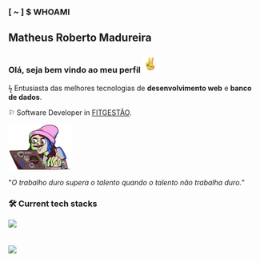 ### [ ~ ] $ WHOAMI 
## Matheus Roberto Madureira
### Olá, seja bem vindo ao meu perfil <img src="/hand.gif" alt="hand-emoji" width="35" /> <br>

ϟ Entusiasta das melhores tecnologias de **desenvolvimento web** e **banco de dados**. 

⚐ Software Developer in [FITGESTÃO](https://fitgestao.com.br/).

 <img src="/programer.gif" alt="programer-image" align="center" width="25%" /> 

"*O trabalho duro supera o talento quando o talento não trabalha duro.*"
<br>

### :hammer_and_wrench: Current tech stacks
<p align="start">
  <a href="https://skillicons.dev">
    <img src="https://skillicons.dev/icons?i=angular,react,next,nodejs,nestjs,adonis,express,prisma,jest,vitest,docker" />
  </a>
</p>

<br>
<div>
 <img height="200px" align="center" src="https://github-readme-stats.vercel.app/api?username=black-adm&show_icons=true&theme=midnight-purple&include_all_commits=true&count_private=true" />
</div>
